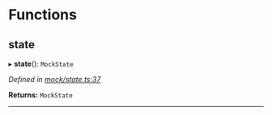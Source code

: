 

# Functions

<a id="state"></a>

##  state

▸ **state**(): `MockState`

*Defined in [mock/state.ts:37](https://github.com/polkadot-js/api/blob/ed8c2e3/packages/rpc-provider/src/mock/state.ts#L37)*

**Returns:** `MockState`

___

